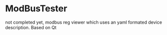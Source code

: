 ModBusTester
============
not completed yet, modbus reg viewer
which uses an yaml formated device description.
Based on Qt
